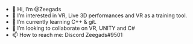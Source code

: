 - 👋 Hi, I’m @Zeegads
- 👀 I’m interested in VR, Live 3D performances and VR as a training tool.
- 🌱 I’m currently learning C++ & git. 
- 💞️ I’m looking to collaborate on VR, UNITY and C#
- 📫 How to reach me: Discord Zeegads#9501

<!---
Zeegads/Zeegads is a ✨ special ✨ repository because its `README.md` (this file) appears on your GitHub profile.
You can click the Preview link to take a look at your changes.
--->
